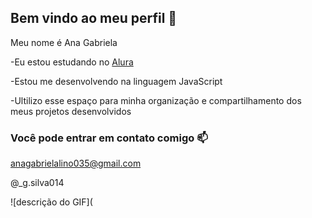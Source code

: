 ## Bem vindo ao meu perfil 👋

Meu nome é Ana Gabriela 

-Eu estou estudando no [Alura](https://www.alura.gov.br)

-Estou me desenvolvendo na linguagem JavaScript

-Ultilizo esse espaço para minha organização e compartilhamento dos meus projetos desenvolvidos 
### Você pode entrar em contato comigo 📫

anagabrielalino035@gmail.com

@_g.silva014

![descrição do GIF]([](https://media1.tenor.com/m/K0QNIySkzdEAAAAd/dog-smile-eeyeyy1.gif)
